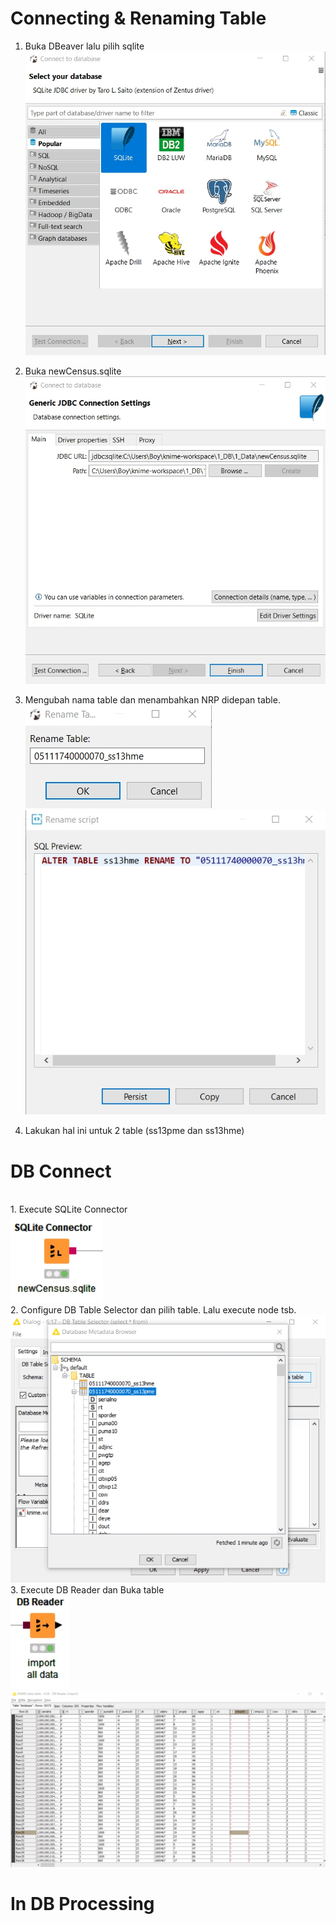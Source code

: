 <h1> Connecting & Renaming Table </h1>

1. Buka DBeaver lalu pilih sqlite<br>
<img src="/1_DB/Dokumentasi/sqlite.jpg"><br>

2. Buka newCensus.sqlite<br>
<img src="/1_DB/Dokumentasi/newcensus.jpg"><br>

3. Mengubah nama table dan menambahkan NRP didepan table.<br>
<img src="/1_DB/Dokumentasi/rtable1.jpg"><br>
<img src="/1_DB/Dokumentasi/rtable2.jpg"><br>

4. Lakukan hal ini untuk 2 table (ss13pme dan ss13hme)<br>

<h1> DB Connect</h1><br>
1. Execute SQLite Connector<br>
<img src="/1_DB/Dokumentasi/connect.jpg"><br>
2. Configure DB Table Selector dan pilih table. Lalu execute node tsb.<br>
<img src="/1_DB/Dokumentasi/insert1.jpg"><br>
3. Execute DB Reader dan Buka table<br>
<img src="/1_DB/Dokumentasi/dbread.jpg"><br>
<img src="/1_DB/Dokumentasi/result1.jpg"><br>

<h1> In DB Processing</h1><br>
